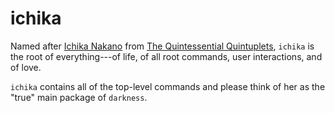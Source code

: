 # ichika

Named after [Ichika Nakano](https://5hanayome.fandom.com/wiki/Ichika_Nakano) from
[The Quintessential Quintuplets](https://en.wikipedia.org/wiki/The_Quintessential_Quintuplets),
`ichika` is the root of everything---of life, of all root commands, user interactions, and of love.

`ichika` contains all of the top-level commands and please think of her as the "true" main
package of `darkness`.
